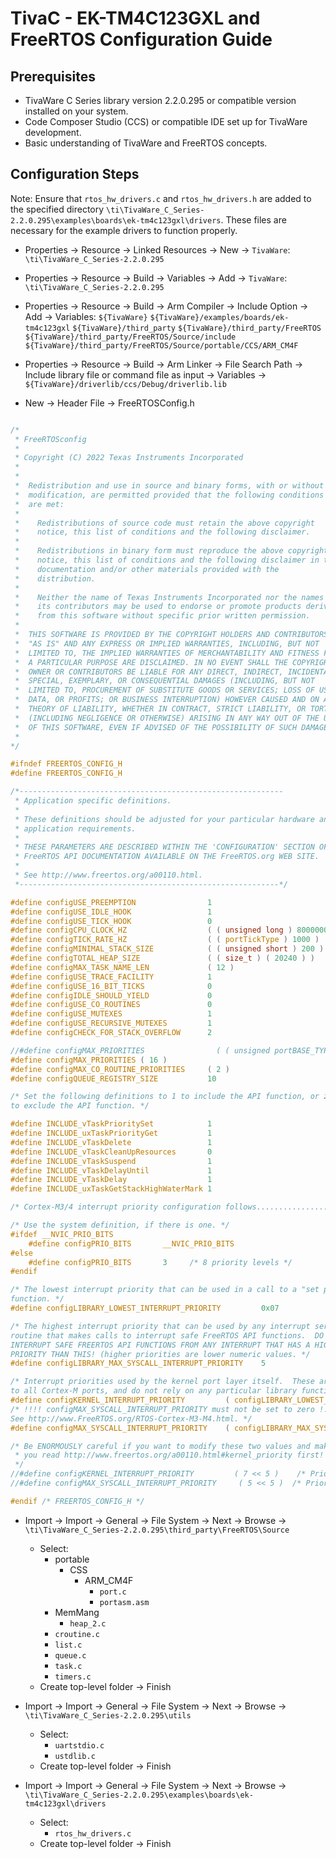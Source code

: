 # TivaC - EK-TM4C123GXL and FreeRTOS Configuration Guide

## Prerequisites

- TivaWare C Series library version 2.2.0.295 or compatible version installed on your system.
- Code Composer Studio (CCS) or compatible IDE set up for TivaWare development.
- Basic understanding of TivaWare and FreeRTOS concepts.

## Configuration Steps

Note: Ensure that `rtos_hw_drivers.c` and `rtos_hw_drivers.h` are added to the specified directory `\ti\TivaWare_C_Series-2.2.0.295\examples\boards\ek-tm4c123gxl\drivers`. These files are necessary for the example drivers to function properly.

- Properties → Resource → Linked Resources → New → `TivaWare`: `\ti\TivaWare_C_Series-2.2.0.295`
- Properties → Resource → Build → Variables → Add → `TivaWare`: `\ti\TivaWare_C_Series-2.2.0.295`
- Properties → Resource → Build → Arm Compiler → Include Option → Add → Variables:
    `${TivaWare}`
    `${TivaWare}/examples/boards/ek-tm4c123gxl`
    `${TivaWare}/third_party`
    `${TivaWare}/third_party/FreeRTOS`
    `${TivaWare}/third_party/FreeRTOS/Source/include`
    `${TivaWare}/third_party/FreeRTOS/Source/portable/CCS/ARM_CM4F`

- Properties → Resource → Build → Arm Linker → File Search Path → Include library file or command file as input → Variables → `${TivaWare}/driverlib/ccs/Debug/driverlib.lib`
- New → Header File → FreeRTOSConfig.h
```C

/*
 * FreeRTOSconfig
 *
 * Copyright (C) 2022 Texas Instruments Incorporated
 * 
 * 
 *  Redistribution and use in source and binary forms, with or without 
 *  modification, are permitted provided that the following conditions 
 *  are met:
 *
 *    Redistributions of source code must retain the above copyright 
 *    notice, this list of conditions and the following disclaimer.
 *
 *    Redistributions in binary form must reproduce the above copyright
 *    notice, this list of conditions and the following disclaimer in the 
 *    documentation and/or other materials provided with the   
 *    distribution.
 *
 *    Neither the name of Texas Instruments Incorporated nor the names of
 *    its contributors may be used to endorse or promote products derived
 *    from this software without specific prior written permission.
 *
 *  THIS SOFTWARE IS PROVIDED BY THE COPYRIGHT HOLDERS AND CONTRIBUTORS 
 *  "AS IS" AND ANY EXPRESS OR IMPLIED WARRANTIES, INCLUDING, BUT NOT 
 *  LIMITED TO, THE IMPLIED WARRANTIES OF MERCHANTABILITY AND FITNESS FOR
 *  A PARTICULAR PURPOSE ARE DISCLAIMED. IN NO EVENT SHALL THE COPYRIGHT 
 *  OWNER OR CONTRIBUTORS BE LIABLE FOR ANY DIRECT, INDIRECT, INCIDENTAL, 
 *  SPECIAL, EXEMPLARY, OR CONSEQUENTIAL DAMAGES (INCLUDING, BUT NOT 
 *  LIMITED TO, PROCUREMENT OF SUBSTITUTE GOODS OR SERVICES; LOSS OF USE,
 *  DATA, OR PROFITS; OR BUSINESS INTERRUPTION) HOWEVER CAUSED AND ON ANY
 *  THEORY OF LIABILITY, WHETHER IN CONTRACT, STRICT LIABILITY, OR TORT 
 *  (INCLUDING NEGLIGENCE OR OTHERWISE) ARISING IN ANY WAY OUT OF THE USE 
 *  OF THIS SOFTWARE, EVEN IF ADVISED OF THE POSSIBILITY OF SUCH DAMAGE.
 *
*/

#ifndef FREERTOS_CONFIG_H
#define FREERTOS_CONFIG_H

/*-----------------------------------------------------------
 * Application specific definitions.
 *
 * These definitions should be adjusted for your particular hardware and
 * application requirements.
 *
 * THESE PARAMETERS ARE DESCRIBED WITHIN THE 'CONFIGURATION' SECTION OF THE
 * FreeRTOS API DOCUMENTATION AVAILABLE ON THE FreeRTOS.org WEB SITE.
 *
 * See http://www.freertos.org/a00110.html.
 *----------------------------------------------------------*/

#define configUSE_PREEMPTION                1
#define configUSE_IDLE_HOOK                 1
#define configUSE_TICK_HOOK                 0
#define configCPU_CLOCK_HZ                  ( ( unsigned long ) 80000000 )
#define configTICK_RATE_HZ                  ( ( portTickType ) 1000 )
#define configMINIMAL_STACK_SIZE            ( ( unsigned short ) 200 )
#define configTOTAL_HEAP_SIZE               ( ( size_t ) ( 20240 ) )
#define configMAX_TASK_NAME_LEN             ( 12 )
#define configUSE_TRACE_FACILITY            1
#define configUSE_16_BIT_TICKS              0
#define configIDLE_SHOULD_YIELD             0
#define configUSE_CO_ROUTINES               0
#define configUSE_MUTEXES                   1
#define configUSE_RECURSIVE_MUTEXES         1
#define configCHECK_FOR_STACK_OVERFLOW      2

//#define configMAX_PRIORITIES                ( ( unsigned portBASE_TYPE ) 16 )
#define configMAX_PRIORITIES ( 16 )
#define configMAX_CO_ROUTINE_PRIORITIES     ( 2 )
#define configQUEUE_REGISTRY_SIZE           10

/* Set the following definitions to 1 to include the API function, or zero
to exclude the API function. */

#define INCLUDE_vTaskPrioritySet            1
#define INCLUDE_uxTaskPriorityGet           1
#define INCLUDE_vTaskDelete                 1
#define INCLUDE_vTaskCleanUpResources       0
#define INCLUDE_vTaskSuspend                1
#define INCLUDE_vTaskDelayUntil             1
#define INCLUDE_vTaskDelay                  1
#define INCLUDE_uxTaskGetStackHighWaterMark 1

/* Cortex-M3/4 interrupt priority configuration follows...................... */

/* Use the system definition, if there is one. */
#ifdef __NVIC_PRIO_BITS
    #define configPRIO_BITS       __NVIC_PRIO_BITS
#else
    #define configPRIO_BITS       3     /* 8 priority levels */
#endif

/* The lowest interrupt priority that can be used in a call to a "set priority"
function. */
#define configLIBRARY_LOWEST_INTERRUPT_PRIORITY         0x07

/* The highest interrupt priority that can be used by any interrupt service
routine that makes calls to interrupt safe FreeRTOS API functions.  DO NOT CALL
INTERRUPT SAFE FREERTOS API FUNCTIONS FROM ANY INTERRUPT THAT HAS A HIGHER
PRIORITY THAN THIS! (higher priorities are lower numeric values. */
#define configLIBRARY_MAX_SYSCALL_INTERRUPT_PRIORITY    5

/* Interrupt priorities used by the kernel port layer itself.  These are generic
to all Cortex-M ports, and do not rely on any particular library functions. */
#define configKERNEL_INTERRUPT_PRIORITY         ( configLIBRARY_LOWEST_INTERRUPT_PRIORITY << (8 - configPRIO_BITS) )
/* !!!! configMAX_SYSCALL_INTERRUPT_PRIORITY must not be set to zero !!!!
See http://www.FreeRTOS.org/RTOS-Cortex-M3-M4.html. */
#define configMAX_SYSCALL_INTERRUPT_PRIORITY    ( configLIBRARY_MAX_SYSCALL_INTERRUPT_PRIORITY << (8 - configPRIO_BITS) )

/* Be ENORMOUSLY careful if you want to modify these two values and make sure
 * you read http://www.freertos.org/a00110.html#kernel_priority first!
 */
//#define configKERNEL_INTERRUPT_PRIORITY         ( 7 << 5 )    /* Priority 7, or 0xE0 as only the top three bits are implemented.  This is the lowest priority. */
//#define configMAX_SYSCALL_INTERRUPT_PRIORITY     ( 5 << 5 )  /* Priority 5, or 0xA0 as only the top three bits are implemented. */

#endif /* FREERTOS_CONFIG_H */


```

- Import → Import → General → File System → Next → Browse → `\ti\TivaWare_C_Series-2.2.0.295\third_party\FreeRTOS\Source`
  - Select:
    - portable
      - CSS
        - ARM_CM4F
          - `port.c`
          - `portasm.asm`
    - MemMang
      - `heap_2.c`
    - `croutine.c`
    - `list.c`
    - `queue.c`
    - `task.c`
    - `timers.c`
  - Create top-level folder → Finish

- Import → Import → General → File System → Next → Browse → `\ti\TivaWare_C_Series-2.2.0.295\utils`
  - Select:
    - `uartstdio.c`
    - `ustdlib.c`
  - Create top-level folder → Finish

- Import → Import → General → File System → Next → Browse → `\ti\TivaWare_C_Series-2.2.0.295\examples\boards\ek-tm4c123gxl\drivers`
  - Select:
    - `rtos_hw_drivers.c`
  - Create top-level folder → Finish